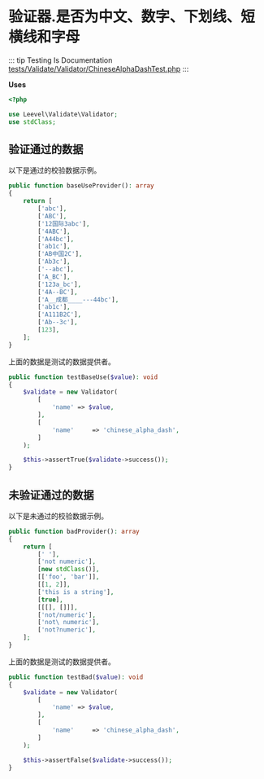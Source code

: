 # 验证器.是否为中文、数字、下划线、短横线和字母

::: tip Testing Is Documentation
[tests/Validate/Validator/ChineseAlphaDashTest.php](https://github.com/hunzhiwange/framework/blob/master/tests/Validate/Validator/ChineseAlphaDashTest.php)
:::
    
**Uses**

``` php
<?php

use Leevel\Validate\Validator;
use stdClass;
```

## 验证通过的数据

以下是通过的校验数据示例。

``` php
public function baseUseProvider(): array
{
    return [
        ['abc'],
        ['ABC'],
        ['12国际3abc'],
        ['4ABC'],
        ['A44bc'],
        ['ab1c'],
        ['AB中国2C'],
        ['Ab3c'],
        ['--abc'],
        ['A_BC'],
        ['123a_bc'],
        ['4A--BC'],
        ['A__成都____---44bc'],
        ['ab1c'],
        ['A111B2C'],
        ['Ab--3c'],
        [123],
    ];
}
```

上面的数据是测试的数据提供者。


``` php
public function testBaseUse($value): void
{
    $validate = new Validator(
        [
            'name' => $value,
        ],
        [
            'name'     => 'chinese_alpha_dash',
        ]
    );

    $this->assertTrue($validate->success());
}
```
    
## 未验证通过的数据

以下是未通过的校验数据示例。

``` php
public function badProvider(): array
{
    return [
        [' '],
        ['not numeric'],
        [new stdClass()],
        [['foo', 'bar']],
        [[1, 2]],
        ['this is a string'],
        [true],
        [[[], []]],
        ['not/numeric'],
        ['not\ numeric'],
        ['not?numeric'],
    ];
}
```

上面的数据是测试的数据提供者。


``` php
public function testBad($value): void
{
    $validate = new Validator(
        [
            'name' => $value,
        ],
        [
            'name'     => 'chinese_alpha_dash',
        ]
    );

    $this->assertFalse($validate->success());
}
```